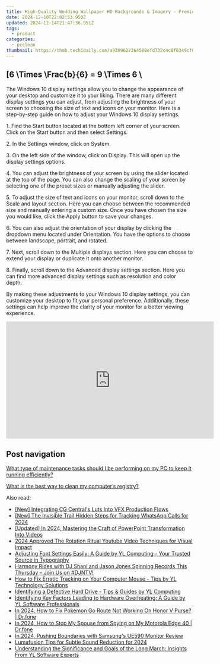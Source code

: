 ```yaml
---
title: High-Quality Wedding Wallpaper HD Backgrounds & Imagery - Premium Selection by YL Computing
date: 2024-12-10T22:02:53.950Z
updated: 2024-12-14T21:47:36.951Z
tags:
  - product
categories:
  - pcclean
thumbnail: https://thmb.techidaily.com/a9309627364580efd732c4c8f6349cf67c0dc25ea886bdb64936441ab4225274.png
---
```


## \[6 \Times \Frac{b}{6} = 9 \Times 6 \

The Windows 10 display settings allow you to change the appearance of your desktop and customize it to your liking. There are many different display settings you can adjust, from adjusting the brightness of your screen to choosing the size of text and icons on your monitor. Here is a step-by-step guide on how to adjust your Windows 10 display settings. 

1\. Find the Start button located at the bottom left corner of your screen. Click on the Start button and then select Settings.

2\. In the Settings window, click on System.

3\. On the left side of the window, click on Display. This will open up the display settings options. 

4\. You can adjust the brightness of your screen by using the slider located at the top of the page. You can also change the scaling of your screen by selecting one of the preset sizes or manually adjusting the slider.

5\. To adjust the size of text and icons on your monitor, scroll down to the Scale and layout section. Here you can choose between the recommended size and manually entering a custom size. Once you have chosen the size you would like, click the Apply button to save your changes.

6\. You can also adjust the orientation of your display by clicking the dropdown menu located under Orientation. You have the options to choose between landscape, portrait, and rotated.

7\. Next, scroll down to the Multiple displays section. Here you can choose to extend your display or duplicate it onto another monitor.

8\. Finally, scroll down to the Advanced display settings section. Here you can find more advanced display settings such as resolution and color depth. 

By making these adjustments to your Windows 10 display settings, you can customize your desktop to fit your personal preference. Additionally, these settings can help improve the clarity of your monitor for a better viewing experience.

<!-- affiliate ads begin -->
<iframe width="560" height="315" src="https://www.youtube.com/embed/T-ssCD10v2M?si=WVWGNayUiCAkMZzZ" title="YouTube video player" frameborder="0" allow="accelerometer; autoplay; clipboard-write; encrypted-media; gyroscope; picture-in-picture; web-share" referrerpolicy="strict-origin-when-cross-origin" allowfullscreen></iframe>
<!-- affiliate ads end -->

## Post navigation

[What type of maintenance tasks should I be performing on my PC to keep it running efficiently?](https://tools.techidaily.com/pcclean/products/)

[What is the best way to clean my computer’s registry?](https://tools.techidaily.com/pcclean/products/)

<ins class="adsbygoogle"
     style="display:block"
     data-ad-format="autorelaxed"
     data-ad-client="ca-pub-7571918770474297"
     data-ad-slot="1223367746"></ins>

<ins class="adsbygoogle"
     style="display:block"
     data-ad-client="ca-pub-7571918770474297"
     data-ad-slot="8358498916"
     data-ad-format="auto"
     data-full-width-responsive="true"></ins>

<span class="atpl-alsoreadstyle">Also read:</span>
<div><ul>
<li><a href="https://extra-approaches.techidaily.com/new-integrating-cg-centrals-luts-into-vfx-production-flows/"><u>[New] Integrating CG Central's Luts Into VFX Production Flows</u></a></li>
<li><a href="https://digital-screen-recording.techidaily.com/new-the-invisible-trail-hidden-steps-for-tracking-whatsapp-calls-for-2024/"><u>[New] The Invisible Trail Hidden Steps for Tracking WhatsApp Calls for 2024</u></a></li>
<li><a href="https://screen-mirroring-recording.techidaily.com/updated-in-2024-mastering-the-craft-of-powerpoint-transformation-into-videos/"><u>[Updated] In 2024, Mastering the Craft of PowerPoint Transformation Into Videos</u></a></li>
<li><a href="https://youtube-stream.techidaily.com/2024-approved-the-rotation-ritual-youtube-video-techniques-for-visual-impact/"><u>2024 Approved The Rotation Ritual Youtube Video Techniques for Visual Impact</u></a></li>
<li><a href="https://win-hot.techidaily.com/adjusting-font-settings-easily-a-guide-by-yl-computing-your-trusted-source-in-typography/"><u>Adjusting Font Settings Easily: A Guide by YL Computing - Your Trusted Source in Typography</u></a></li>
<li><a href="https://win-advanced.techidaily.com/harmony-rides-with-dj-shani-and-jason-jones-spinning-records-this-thursday-join-us-on-djntv/"><u>Harmony Rides with DJ Shani and Jason Jones Spinning Records This Thursday – Join Us on #DJNTV!</u></a></li>
<li><a href="https://win-hot.techidaily.com/how-to-fix-erratic-tracking-on-your-computer-mouse-tips-by-yl-technology-solutions/"><u>How to Fix Erratic Tracking on Your Computer Mouse - Tips by YL Technology Solutions</u></a></li>
<li><a href="https://win-hot.techidaily.com/identifying-a-defective-hard-drive-tips-and-guides-by-yl-computing/"><u>Identifying a Defective Hard Drive - Tips & Guides by YL Computing</u></a></li>
<li><a href="https://win-hot.techidaily.com/identifying-key-factors-leading-to-hardware-overheating-a-guide-by-yl-software-professionals/"><u>Identifying Key Factors Leading to Hardware Overheating: A Guide by YL Software Professionals</u></a></li>
<li><a href="https://pokemon-go-android.techidaily.com/in-2024-how-to-fix-pokemon-go-route-not-working-on-honor-v-purse-drfone-by-drfone-virtual-android/"><u>In 2024, How to Fix Pokemon Go Route Not Working On Honor V Purse? | Dr.fone</u></a></li>
<li><a href="https://review-topics.techidaily.com/in-2024-how-to-stop-my-spouse-from-spying-on-my-motorola-edge-40-drfone-by-drfone-virtual-android/"><u>In 2024, How to Stop My Spouse from Spying on My Motorola Edge 40 | Dr.fone</u></a></li>
<li><a href="https://extra-approaches.techidaily.com/in-2024-pushing-boundaries-with-samsungs-ue590-monitor-review/"><u>In 2024, Pushing Boundaries with Samsung's UE590 Monitor Review</u></a></li>
<li><a href="https://extra-skills.techidaily.com/lumafusion-tips-for-subtle-sound-reduction-for-2024/"><u>Lumafusion Tips for Subtle Sound Reduction for 2024</u></a></li>
<li><a href="https://win-hot.techidaily.com/understanding-the-significance-and-goals-of-the-long-march-insights-from-yl-software-experts/"><u>Understanding the Significance and Goals of the Long March: Insights From YL Software Experts</u></a></li>
</ul></div>

